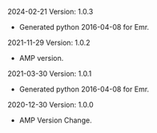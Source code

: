 2024-02-21 Version: 1.0.3
- Generated python 2016-04-08 for Emr.

2021-11-29 Version: 1.0.2
- AMP version.

2021-03-30 Version: 1.0.1
- Generated python 2016-04-08 for Emr.

2020-12-30 Version: 1.0.0
- AMP Version Change.

